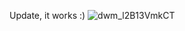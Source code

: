 Update, it works :)
![dwm_l2B13VmkCT](https://user-images.githubusercontent.com/71549317/199165915-dd09311f-83a3-4bfb-8719-10229e6519a7.png)

